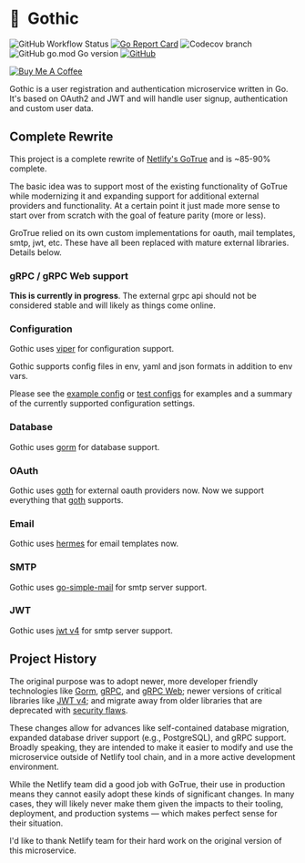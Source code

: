 # 🦇 &nbsp;Gothic

![GitHub Workflow Status](https://img.shields.io/github/workflow/status/jrapoport/gothic/test?style=flat-square) 
[![Go Report Card](https://goreportcard.com/badge/github.com/jrapoport/gothic?style=flat-square&)](https://goreportcard.com/report/github.com/jrapoport/gothic)
![Codecov branch](https://img.shields.io/codecov/c/github/jrapoport/gothic/master?style=flat-square&token=YYRUCM2BMV) 
![GitHub go.mod Go version](https://img.shields.io/github/go-mod/go-version/jrapoport/gothic?style=flat-square) 
[![GitHub](https://img.shields.io/github/license/jrapoport/gothic?style=flat-square)](https://github.com/jrapoport/gothic/blob/master/LICENSE)

[![Buy Me A Coffee](https://img.shields.io/badge/buy%20me%20a%20coffee-☕-6F4E37?style=flat-square)](https://www.buymeacoffee.com/jrapoport)

Gothic is a user registration and authentication microservice written in Go. It's based on OAuth2 and JWT and will
handle user signup, authentication and custom user data.

## Complete Rewrite

This project is a complete rewrite of [Netlify's GoTrue](https://github.com/netlify/gotrue) and is ~85-90% complete.

The basic idea was to support most of the existing functionality of GoTrue while modernizing it and expanding 
support for additional external providers and functionality. At a certain point it just made more sense to start
over from scratch with the goal of feature parity (more or less).

GroTrue relied on its own custom implementations for oauth, mail templates, smtp, jwt, etc. These have all been
replaced with mature external libraries. Details below.

### gRPC / gRPC Web support

**This is currently in progress**. The external grpc api should not be considered stable and will 
likely as things come online.

### Configuration
Gothic uses [viper](https://github.com/spf13/viper) for configuration support.

Gothic supports config files in env, yaml and json formats in addition to env vars.

Please see the [example config](https://github.com/jrapoport/gothic/blob/master/example.env) or 
[test configs](https://github.com/jrapoport/gothic/blob/master/config/testdata) for examples and 
a summary of the currently supported configuration settings.

### Database
Gothic uses [gorm](https://gorm.io/) for database support.

### OAuth

Gothic uses [goth](https://github.com/markbates/goth) for external oauth providers now. Now we support everything
that [goth](https://github.com/markbates/goth) supports.

### Email

Gothic uses [hermes](https://github.com/matcornic/hermes/) for email templates now. 

### SMTP

Gothic uses [go-simple-mail](https://github.com/xhit/go-simple-mail/) for smtp server support. 

### JWT 

Gothic uses [jwt v4](https://github.com/dgrijalva/jwt-go) for smtp server support.


## Project History

The original purpose was to adopt newer, more developer friendly technologies like
[Gorm](https://gorm.io/), [gRPC](https://grpc.io/), and [gRPC Web](https://github.com/grpc/grpc-web); newer versions of
critical libraries like [JWT v4](https://github.com/dgrijalva/jwt-go); and migrate away from older libraries that are
deprecated with [security flaws](https://github.com/gobuffalo/uuid).

These changes allow for advances like self-contained database migration, expanded database driver support (e.g.,
PostgreSQL), and gRPC support. Broadly speaking, they are intended to make it easier to modify and use the microservice
outside of Netlify tool chain, and in a more active development environment.

While the Netlify team did a good job with GoTrue, their use in production means they cannot easily adopt these kinds of
significant changes. In many cases, they will likely never make them given the impacts to their tooling, deployment, and
production systems — which makes perfect sense for their situation.

I'd like to thank Netlify team for their hard work on the original version of this microservice.
